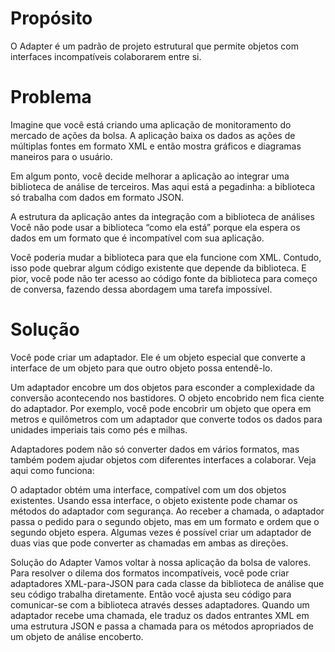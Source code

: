 # Propósito
O Adapter é um padrão de projeto estrutural que permite objetos com interfaces incompatíveis colaborarem entre si.

# Problema
Imagine que você está criando uma aplicação de monitoramento do mercado de ações da bolsa. A aplicação baixa os dados as ações de múltiplas fontes em formato XML e então mostra gráficos e diagramas maneiros para o usuário.

Em algum ponto, você decide melhorar a aplicação ao integrar uma biblioteca de análise de terceiros. Mas aqui está a pegadinha: a biblioteca só trabalha com dados em formato JSON.

A estrutura da aplicação antes da integração com a biblioteca de análises
Você não pode usar a biblioteca “como ela está” porque ela espera os dados em um formato que é incompatível com sua aplicação.

Você poderia mudar a biblioteca para que ela funcione com XML. Contudo, isso pode quebrar algum código existente que depende da biblioteca. E pior, você pode não ter acesso ao código fonte da biblioteca para começo de conversa, fazendo dessa abordagem uma tarefa impossível.

# Solução
Você pode criar um adaptador. Ele é um objeto especial que converte a interface de um objeto para que outro objeto possa entendê-lo.

Um adaptador encobre um dos objetos para esconder a complexidade da conversão acontecendo nos bastidores. O objeto encobrido nem fica ciente do adaptador. Por exemplo, você pode encobrir um objeto que opera em metros e quilômetros com um adaptador que converte todos os dados para unidades imperiais tais como pés e milhas.

Adaptadores podem não só converter dados em vários formatos, mas também podem ajudar objetos com diferentes interfaces a colaborar. Veja aqui como funciona:

O adaptador obtém uma interface, compatível com um dos objetos existentes.
Usando essa interface, o objeto existente pode chamar os métodos do adaptador com segurança.
Ao receber a chamada, o adaptador passa o pedido para o segundo objeto, mas em um formato e ordem que o segundo objeto espera.
Algumas vezes é possível criar um adaptador de duas vias que pode converter as chamadas em ambas as direções.

Solução do Adapter
Vamos voltar à nossa aplicação da bolsa de valores. Para resolver o dilema dos formatos incompatíveis, você pode criar adaptadores XML-para-JSON para cada classe da biblioteca de análise que seu código trabalha diretamente. Então você ajusta seu código para comunicar-se com a biblioteca através desses adaptadores. Quando um adaptador recebe uma chamada, ele traduz os dados entrantes XML em uma estrutura JSON e passa a chamada para os métodos apropriados de um objeto de análise encoberto.